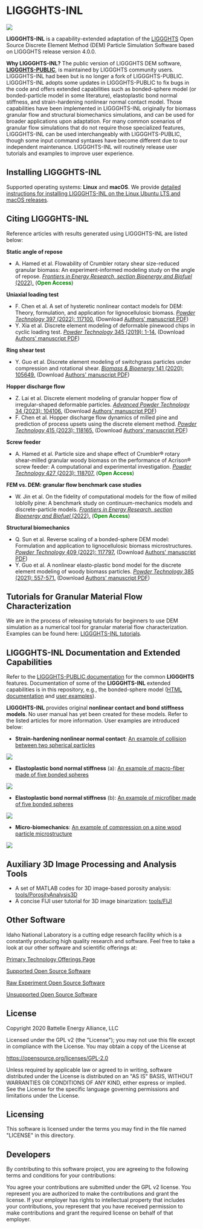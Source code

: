 # LIGGGHTS-INL

<img src="figs/fig_liggghts_inl_banner.png">

**LIGGGHTS-INL** is a capability-extended adaptation of the [LIGGGHTS](https://www.cfdem.com/media/DEM/docu/Manual.html) Open Source Discrete Element Method (DEM) Particle Simulation Software based on LIGGGHTS release version 4.0.0.

**Why LIGGGHTS-INL?** The public version of LIGGGHTS DEM software, [**LIGGGHTS-PUBLIC**](https://github.com/CFDEMproject/LIGGGHTS-PUBLIC), is maintained by LIGGGHTS community users. LIGGGHTS-INL had been but is no longer a fork of LIGGGHTS-PUBLIC. LIGGGHTS-INL adopts some updates in LIGGGHTS-PUBLIC to fix bugs in the code and offers extended capabilities such as bonded-sphere model (or bonded-particle model in some literature), elastoplastic bond normal stiffness, and strain-hardening nonlinear normal contact model. Those capabilities have been implemented in LIGGGHTS-INL originally for biomass granular flow and structural biomechanics simulations, and can be used for broader applications upon adaptation.  For many common scenarios of granular flow simulations that do not require those specialized features, LIGGGHTS-INL can be used interchangeably with LIGGGHTS-PUBLIC, though some input command syntaxes have become different due to our independent maintenance. LIGGGHTS-INL will routinely release user tutorials and examples to improve user experience.

## Installing LIGGGHTS-INL

Supported operating systems: **Linux** and **macOS**. We provide [detailed instructions for installing LIGGGHTS-INL on the Linux Ubuntu LTS and macOS releases](/compile/README.md).

## Citing LIGGGHTS-INL

Reference articles with results generated using LIGGGHTS-INL are listed below:

**Static angle of repose**

* A. Hamed et al. Flowability of Crumbler rotary shear size-reduced granular biomass: An experiment-informed modeling study on the angle of repose. [*Frontiers in Energy Research, section Bioenergy and Biofuel* (2022).](https://doi.org/10.3389/fenrg.2022.859248) (<span style="color: green;">**Open Access**</span>)

**Uniaxial loading test**

* F. Chen et al. A set of hysteretic nonlinear contact models for DEM: Theory, formulation, and application for lignocellulosic biomass. [*Powder Technology* 397 (2022): 117100.](https://doi.org/10.1016/j.powtec.2021.117100) (Download [Authors' manuscript PDF](https://www.researchgate.net/publication/357393650_A_set_of_hysteretic_nonlinear_contact_models_for_DEM_Theory_formulation_and_application_for_lignocellulosic_biomass))
* Y. Xia et al. Discrete element modeling of deformable pinewood chips in cyclic loading test. [*Powder Technology* 345 (2019): 1-14.](https://doi.org/10.1016/j.powtec.2018.12.072) (Download [Authors' manuscript PDF](https://www.researchgate.net/publication/329869479_Discrete_element_modeling_of_deformable_pinewood_chips_in_cyclic_loading_test))

**Ring shear test**

* Y. Guo et al. Discrete element modeling of switchgrass particles under compression and rotational shear. [*Biomass & Bioenergy* 141 (2020): 105649.](https://doi.org/10.1016/j.biombioe.2020.105649) (Download [Authors' manuscript PDF](https://www.researchgate.net/publication/342170187_Discrete_element_modeling_of_switchgrass_particles_under_compression_and_rotational_shear))

**Hopper discharge flow**

* Z. Lai et al. Discrete element modeling of granular hopper flow of irregular-shaped deformable particles. [*Advanced Powder Technology* 34 (2023): 104106.](https://doi.org/10.1016/j.apt.2023.104106) (Download [Authors' manuscript PDF](https://www.researchgate.net/publication/371447845_Discrete_element_modeling_of_granular_hopper_flow_of_irregular-shaped_deformable_particles))
* F. Chen et al. Hopper discharge flow dynamics of milled pine and prediction of process upsets using the discrete element method. [*Powder Technology* 415 (2023): 118165.](https://doi.org/10.1016/j.powtec.2022.118165) (Download [Authors' manuscript PDF](https://www.researchgate.net/publication/366219764_Hopper_discharge_flow_dynamics_of_milled_pine_and_prediction_of_process_upsets_using_the_discrete_element_method))

**Screw feeder**

* A. Hamed et al. Particle size and shape effect of Crumbler® rotary shear-milled granular woody biomass on the performance of Acrison® screw feeder: A computational and experimental investigation. [*Powder Technology* 427 (2023): 118707.](https://doi.org/10.1016/j.powtec.2023.118707) (<span style="color: green;">**Open Access**</span>)

**FEM vs. DEM: granular flow benchmark case studies**

* W. Jin et al. On the fidelity of computational models for the flow of milled loblolly pine: A benchmark study on continuum-mechanics models and discrete-particle models. [*Frontiers in Energy Research, section Bioenergy and Biofuel* (2022).](https://doi.org/10.3389/fenrg.2022.855848) (<span style="color: green;">**Open Access**</span>)

**Structural biomechanics**

* Q. Sun et al. Reverse scaling of a bonded-sphere DEM model: Formulation and application to lignocellulosic biomass microstructures. [*Powder Technology* 409 (2022): 117797.](https://doi.org/10.1016/j.powtec.2022.117797) (Download [Authors' manuscript PDF](https://www.researchgate.net/publication/362419823_Reverse_scaling_of_a_bonded-sphere_DEM_model_Formulation_and_application_to_lignocellulosic_biomass_microstructures))
* Y. Guo et al. A nonlinear elasto-plastic bond model for the discrete element modeling of woody biomass particles. [*Powder Technology* 385 (2021): 557-571.](https://doi.org/10.1016/j.powtec.2021.03.008) (Download [Authors' manuscript PDF](https://www.researchgate.net/publication/350048423_A_nonlinear_elasto-plastic_bond_model_for_the_discrete_element_modeling_of_woody_biomass_particles))

## Tutorials for Granular Material Flow Characterization

We are in the process of releasing tutorials for beginners to use DEM simulation as a numerical tool for granular material flow characterization. Examples can be found here: [LIGGGHTS-INL tutorials](/examples/LIGGGHTS/INL_tutorials).

## LIGGGHTS-INL Documentation and Extended Capabilities

Refer to the [LIGGGHTS-PUBLIC documentation](https://www.cfdem.com/media/DEM/docu/Manual.html) for the common **LIGGGHTS** features. Documentation of some of the **LIGGGHTS-INL** extended capabilities is in this repository, e.g., the bonded-sphere model ([HTML documentation](/doc/gran_cohesion_bond.html) and [user examples](/examples/LIGGGHTS/INL/cohesive_bond)).


**LIGGGHTS-INL** provides original **nonlinear contact and bond stiffness models**. No user manual has yet been created for these models. Refer to the listed articles for more information. User examples are introduced below:

* **Strain-hardening nonlinear normal contact**: [An example of collision between two spherical particles](/examples/LIGGGHTS/INL/normal_contact_hysteretic_nonlinear1)
<img src="figs/fig_nonlinear_contact.png">

* **Elastoplastic bond normal stiffness** (a): [An example of macro-fiber made of five bonded spheres](/examples/LIGGGHTS/INL/cohesive_bond_nonlinear_compression/chain_bending_mm_2)
<img src="figs/fig_string_mm.png">

* **Elastoplastic bond normal stiffness** (b): [An example of microfiber made of five bonded spheres](/examples/LIGGGHTS/INL/cohesive_bond_nonlinear_compression/chain_bending_um_2)
<img src="figs/fig_string_um.png">

* **Micro-biomechanics**: [An example of compression on a pine wood particle microstructure](/examples/LIGGGHTS/INL/microstructure_compression)
<img src="figs/fig_microstructure_compression.png">

## Auxiliary 3D Image Processing and Analysis Tools

- A set of MATLAB codes for 3D image-based porosity analysis: [tools/PorosityAnalysis3D](tools/PorosityAnalysis3D)
- A concise FIJI user tutorial for 3D image binarization: [tools/FIJI](tools/FIJI)

## Other Software
Idaho National Laboratory is a cutting edge research facility which is a constantly producing high quality research and software. Feel free to take a look at our other software and scientific offerings at:

[Primary Technology Offerings Page](https://www.inl.gov/inl-initiatives/technology-deployment)

[Supported Open Source Software](https://github.com/idaholab)

[Raw Experiment Open Source Software](https://github.com/IdahoLabResearch)

[Unsupported Open Source Software](https://github.com/IdahoLabCuttingBoard)

## License

Copyright 2020 Battelle Energy Alliance, LLC

Licensed under the GPL v2 (the "License");
you may not use this file except in compliance with the License.
You may obtain a copy of the License at

 https://opensource.org/licenses/GPL-2.0

Unless required by applicable law or agreed to in writing, software
distributed under the License is distributed on an "AS IS" BASIS,
WITHOUT WARRANTIES OR CONDITIONS OF ANY KIND, either express or implied.
See the License for the specific language governing permissions and
limitations under the License.

Licensing
-----
This software is licensed under the terms you may find in the file named "LICENSE" in this directory.


Developers
-----
By contributing to this software project, you are agreeing to the following terms and conditions for your contributions:

You agree your contributions are submitted under the GPL v2 license. You represent you are authorized to make the contributions and grant the license. If your employer has rights to intellectual property that includes your contributions, you represent that you have received permission to make contributions and grant the required license on behalf of that employer.
